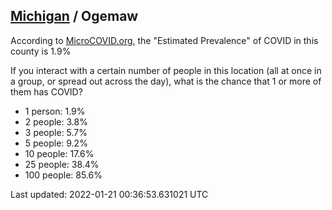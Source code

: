 
## [Michigan](/united-states/michigan) / Ogemaw

According to [MicroCOVID.org](http://microcovid.org),
the "Estimated Prevalence" of COVID in this county is 1.9%

If you interact with a certain number of people in this location
(all at once in a group, or spread out across the day), what is the chance that
1 or more of them has COVID?

- 1 person: 1.9%
- 2 people: 3.8%
- 3 people: 5.7%
- 5 people: 9.2%
- 10 people: 17.6%
- 25 people: 38.4%
- 100 people: 85.6%

Last updated: 2022-01-21 00:36:53.631021 UTC
